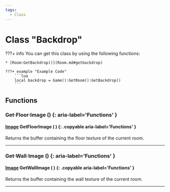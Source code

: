 ```yaml
---
tags:
  - Class
---
```

# Class "Backdrop"

???+ info
    You can get this class by using the following functions:

    * [Room:GetBackdrop()](Room.md#getbackdrop)

    ???+ example "Example Code"
        ```lua
        local backdrop = Game():GetRoom():GetBackdrop()
        ```
        
## Functions

### Get·Floor·Image () {: aria-label='Functions' }
#### [Image](renderer/Image.md) GetFloorImage ( ) {: .copyable aria-label='Functions' }
Returns the buffer containing the floor texture of the current room.

___
### Get·Wall·Image () {: aria-label='Functions' }
#### [Image](renderer/Image.md) GetWallImage ( ) {: .copyable aria-label='Functions' }
Returns the buffer containing the wall texture of the current room.

___
